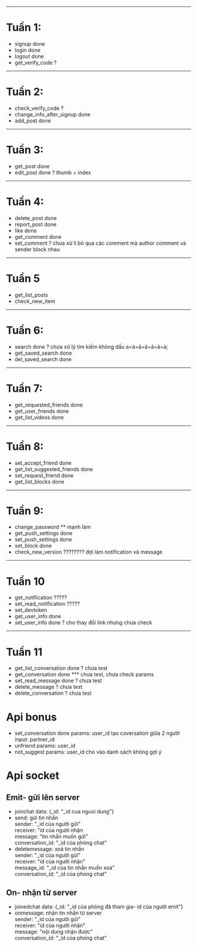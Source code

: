 ***
# Tuần 1:   
* signup done
* login done
* logout done
* get_verify_code ?
***
# Tuần 2:
* check_verify_code ?
* change_info_after_signup done
* add_post done
***
# Tuần 3:
* get_post done
* edit_post done ? thumb + index
***
# Tuần 4:
* delete_post done
* report_post done
* like done
* get_comment done
* set_comment ? chưa xử lí bỏ qua các comment mà author comment và sender block nhau
***
# Tuần 5
* get_list_posts 
* check_new_item
***
# Tuần 6:
* search done ? chưa xử lý tìm kiếm không dấu a=á=ă=â=ả=ã=à;
* get_saved_search done
* del_saved_search done
***
# Tuần 7:
* get_requested_friends done
* get_user_friends done
* get_list_videos done
***
# Tuần 8:
* set_accept_friend done
* get_list_suggested_friends done
* set_request_friend done
* get_list_blocks done
***
# Tuần 9:
* change_password ** mạnh làm
* get_push_settings done
* set_push_settings done
* set_block done  
* check_new_version ???????? đợi làm notification và message
***
# Tuần 10
* get_notification ????? 
* set_read_notification ?????
* set_devtoken
* get_user_info done
* set_user_info done ? cho thay đổi link nhưng chưa check 
***
# Tuần 11
* get_list_conversation done ? chưa test
* get_conversation done *** chưa test, chưa check params
* set_read_message done ? chưa test
* delete_message ? chưa test
* delete_conversation ? chưa test
# Api bonus
* set_conversation done params: user_id   tạo coversation giữa 2 người input: partner_id
* unfriend params: user_id
* not_suggest params: user_id cho vào danh sách không gợi ý

# Api socket
## Emit- gửi lên server
* joinchat data: {_id: "_id cua nguoi dung"}
* send: gửi tin nhắn  
    sender: "_id của người gửi"  
    receiver: "id của người nhận  
    message: "tin nhắn muốn gửi"  
    conversation_id: "_id của phòng chat"
* deletemessage: xoá tin nhắn  
    sender: "_id của người gửi"  
    receiver: "id của người nhận"  
    message_id: "_id của tin nhắn muốn xoá"  
    conversation_id: "_id của phòng chat"
## On- nhận từ server
* joinedchat data: {_id: "_id của phòng đã tham gia- id của người emit"}
* onmessage: nhận tin nhắn từ server  
    sender: "_id của người gửi"  
    receiver: "id của người nhận"  
    message: "nội dung nhận được"  
    conversation_id: "_id của phòng chat"